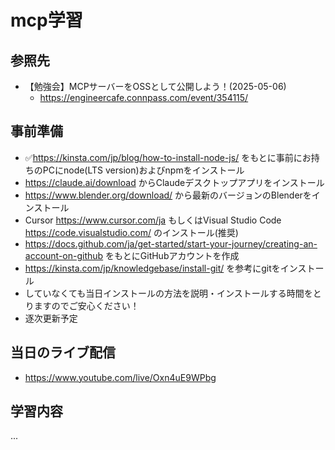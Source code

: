 # mcp学習
## 参照先
- 【勉強会】MCPサーバーをOSSとして公開しよう！(2025-05-06)
  - https://engineercafe.connpass.com/event/354115/

## 事前準備
- ✅https://kinsta.com/jp/blog/how-to-install-node-js/ をもとに事前にお持ちのPCにnode(LTS version)およびnpmをインストール
- https://claude.ai/download からClaudeデスクトップアプリをインストール
- https://www.blender.org/download/ から最新のバージョンのBlenderをインストール
- Cursor https://www.cursor.com/ja もしくはVisual Studio Code https://code.visualstudio.com/ のインストール(推奨)
- https://docs.github.com/ja/get-started/start-your-journey/creating-an-account-on-github をもとにGitHubアカウントを作成
- https://kinsta.com/jp/knowledgebase/install-git/ を参考にgitをインストール
- していなくても当日インストールの方法を説明・インストールする時間をとりますのでご安心ください！
- 逐次更新予定

## 当日のライブ配信
- https://www.youtube.com/live/Oxn4uE9WPbg

## 学習内容
...

